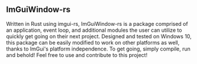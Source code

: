 ## ImGuiWindow-rs

Written in Rust using imgui-rs, ImGuiWindow-rs is a package comprised of an application, event loop, and additional modules the user can utilize to quickly get going on their next project. Designed and tested on Windows 10, this package can be easily modified to work on other platforms as well, thanks to ImGui's platform independence. To get going, simply compile, run and behold! Feel free to use and contribute to this project! 